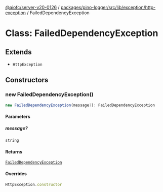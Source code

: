 [@aiofc/server-v20-0126](../../../../../../../index.md) / [packages/pino-logger/src/lib/exception/http-exception](../index.md) / FailedDependencyException

# Class: FailedDependencyException

## Extends

- `HttpException`

## Constructors

### new FailedDependencyException()

```ts
new FailedDependencyException(message?): FailedDependencyException
```

#### Parameters

##### message?

`string`

#### Returns

[`FailedDependencyException`](FailedDependencyException.md)

#### Overrides

```ts
HttpException.constructor
```
